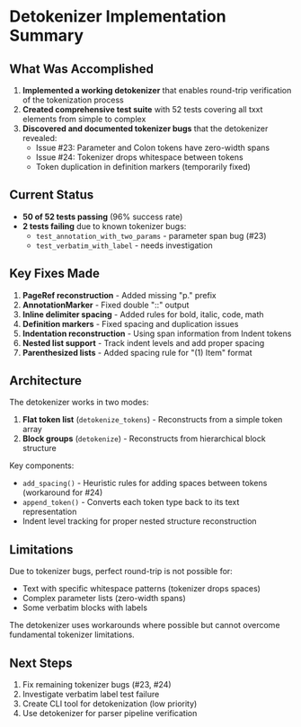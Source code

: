 # Detokenizer Implementation Summary

## What Was Accomplished

1. **Implemented a working detokenizer** that enables round-trip verification of the tokenization process
2. **Created comprehensive test suite** with 52 tests covering all txxt elements from simple to complex
3. **Discovered and documented tokenizer bugs** that the detokenizer revealed:
   - Issue #23: Parameter and Colon tokens have zero-width spans
   - Issue #24: Tokenizer drops whitespace between tokens
   - Token duplication in definition markers (temporarily fixed)

## Current Status

- **50 of 52 tests passing** (96% success rate)
- **2 tests failing** due to known tokenizer bugs:
  - `test_annotation_with_two_params` - parameter span bug (#23)
  - `test_verbatim_with_label` - needs investigation

## Key Fixes Made

1. **PageRef reconstruction** - Added missing "p." prefix
2. **AnnotationMarker** - Fixed double "::" output
3. **Inline delimiter spacing** - Added rules for bold, italic, code, math
4. **Definition markers** - Fixed spacing and duplication issues
5. **Indentation reconstruction** - Using span information from Indent tokens
6. **Nested list support** - Track indent levels and add proper spacing
7. **Parenthesized lists** - Added spacing rule for "(1) Item" format

## Architecture

The detokenizer works in two modes:
1. **Flat token list** (`detokenize_tokens`) - Reconstructs from a simple token array
2. **Block groups** (`detokenize`) - Reconstructs from hierarchical block structure

Key components:
- `add_spacing()` - Heuristic rules for adding spaces between tokens (workaround for #24)
- `append_token()` - Converts each token type back to its text representation
- Indent level tracking for proper nested structure reconstruction

## Limitations

Due to tokenizer bugs, perfect round-trip is not possible for:
- Text with specific whitespace patterns (tokenizer drops spaces)
- Complex parameter lists (zero-width spans)
- Some verbatim blocks with labels

The detokenizer uses workarounds where possible but cannot overcome fundamental tokenizer limitations.

## Next Steps

1. Fix remaining tokenizer bugs (#23, #24)
2. Investigate verbatim label test failure
3. Create CLI tool for detokenization (low priority)
4. Use detokenizer for parser pipeline verification